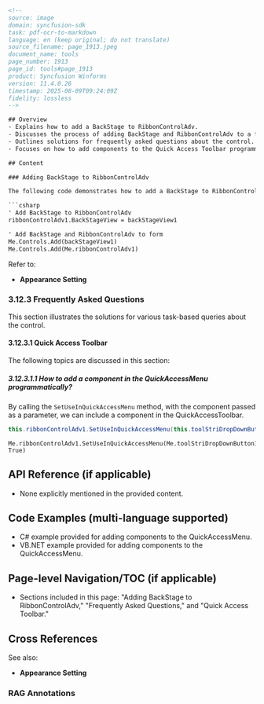 ```html
<!-- 
source: image
domain: syncfusion-sdk
task: pdf-ocr-to-markdown
language: en (keep original; do not translate)
source_filename: page_1913.jpeg
document_name: tools
page_number: 1913
page_id: tools#page_1913
product: Syncfusion Winforms
version: 11.4.0.26
timestamp: 2025-08-09T09:24:09Z
fidelity: lossless
-->

## Overview
- Explains how to add a BackStage to RibbonControlAdv.
- Discusses the process of adding BackStage and RibbonControlAdv to a form.
- Outlines solutions for frequently asked questions about the control.
- Focuses on how to add components to the Quick Access Toolbar programmatically.

## Content

### Adding BackStage to RibbonControlAdv

The following code demonstrates how to add a BackStage to RibbonControlAdv:

```csharp
' Add BackStage to RibbonControlAdv
ribbonControlAdv1.BackStageView = backStageView1

' Add BackStage and RibbonControlAdv to form
Me.Controls.Add(backStageView1)
Me.Controls.Add(Me.ribbonControlAdv1)
```

Refer to:  
- **Appearance Setting**

### 3.12.3 Frequently Asked Questions

This section illustrates the solutions for various task-based queries about the control.

#### 3.12.3.1 Quick Access Toolbar

The following topics are discussed in this section:

##### 3.12.3.1.1 How to add a component in the QuickAccessMenu programmatically?

By calling the `SetUseInQuickAccessMenu` method, with the component passed as a parameter, we can include a component in the QuickAccessToolbar.

```csharp
this.ribbonControlAdv1.SetUseInQuickAccessMenu(this.toolStriDropDownButton1, true);
```

```vb.net
Me.ribbonControlAdv1.SetUseInQuickAccessMenu(Me.toolStriDropDownButton1, True)
```

## API Reference (if applicable)
- None explicitly mentioned in the provided content.

## Code Examples (multi-language supported)
- C# example provided for adding components to the QuickAccessMenu.
- VB.NET example provided for adding components to the QuickAccessMenu.

## Page-level Navigation/TOC (if applicable)
- Sections included in this page: "Adding BackStage to RibbonControlAdv," "Frequently Asked Questions," and "Quick Access Toolbar."

## Cross References
See also:  
- **Appearance Setting**

### RAG Annotations
<!-- tags: [winforms, ribboncontroladv, backstage, quickaccessmenu, frequently asked questions] keywords: [add backstage, ribboncontroladv, setuseinquickaccessmenu, programmatically add components] -->
```